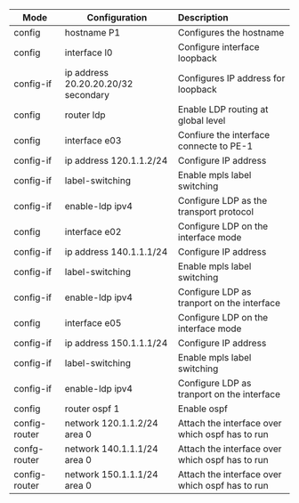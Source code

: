 

| Mode            | Configuration                       | Description                                                  |
| --------------- | ----------------------------------- | :----------------------------------------------------------- |
| config          | hostname P1                       | Configures the hostname                                      |
| config          | interface l0                        | Configure interface loopback                                 |
| config-if       | ip address 20.20.20.20/32 secondary | Configures IP address for loopback                           |
| config | router ldp | Enable LDP routing at global level |
| config          | interface e03                     | Confiure the interface connecte to PE-1                      |
| config-if       | ip address 120.1.1.2/24          | Configure IP address                                         |
| config-if       | label-switching                     | Enable mpls label switching                                  |
| config-if       | enable-ldp ipv4        | Configure LDP as the transport protocol             |
| config          | interface e02                         | Configure LDP on the interface mode                 |
| config-if       | ip address 140.1.1.1/24 | Configure IP address |
| config-if       | label-switching      | Enable mpls label switching |
| config-if       | enable-ldp ipv4                       | Configure LDP as tranport on the interface          |
| config          | interface e05                        | Configure LDP on the interface mode                 |
| config-if       | ip address 150.1.1.1/24 | Configure IP address |
| config-if       | label-switching      | Enable mpls label switching |
| config-if       | enable-ldp ipv4                       | Configure LDP as tranport on the interface          |
| config          | router ospf 1                         | Enable ospf                                         |
| config-router   | network 120.1.1.2/24 area 0       | Attach the interface over which ospf has to run     |
| confg-router    | network 140.1.1.1/24  area 0 | Attach the interface over which ospf has to run |
| config-router | network 150.1.1.1/24 area 0 | Attach the interface over which ospf has to run |


